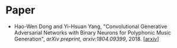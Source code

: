 # Paper

- Hao-Wen Dong and Yi-Hsuan Yang,
  "Convolutional Generative Adversarial Networks with Binary Neurons for
  Polyphonic Music Generation",
  *arXiv preprint, arxiv:1804.09399*, 2018.
  [[arxiv](https://arxiv.org/abs/1804.09399)]
